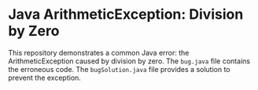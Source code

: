 # Java ArithmeticException: Division by Zero

This repository demonstrates a common Java error: the ArithmeticException caused by division by zero.  The `bug.java` file contains the erroneous code. The `bugSolution.java` file provides a solution to prevent the exception.